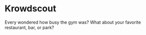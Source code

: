 # Krowdscout
Every wondered how busy the gym was?  What about your favorite restaurant, bar, or park?
